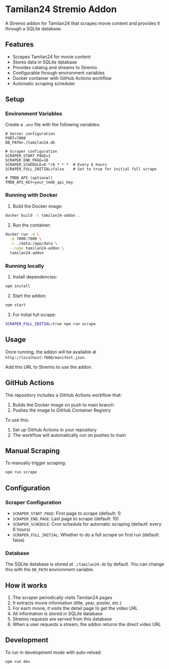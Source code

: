 # Tamilan24 Stremio Addon

A Stremio addon for Tamilan24 that scrapes movie content and provides it through a SQLite database.

## Features

- Scrapes Tamilan24 for movie content
- Stores data in SQLite database
- Provides catalog and streams to Stremio
- Configurable through environment variables
- Docker container with GitHub Actions workflow
- Automatic scraping scheduler

## Setup

### Environment Variables

Create a `.env` file with the following variables:

```env
# Server configuration
PORT=7000
DB_PATH=./tamilan24.db

# Scraper configuration
SCRAPER_START_PAGE=1
SCRAPER_END_PAGE=10
SCRAPER_SCHEDULE=0 */6 * * *  # Every 6 hours
SCRAPER_FULL_INITIAL=false    # Set to true for initial full scrape

# TMDB API (optional)
TMDB_API_KEY=your_tmdb_api_key
```

### Running with Docker

1. Build the Docker image:
```bash
docker build -t tamilan24-addon .
```

2. Run the container:
```bash
docker run -d \
  -p 7000:7000 \
  -v ./data:/app/data \
  --name tamilan24-addon \
  tamilan24-addon
```

### Running locally

1. Install dependencies:
```bash
npm install
```

2. Start the addon:
```bash
npm start
```

3. For initial full scrape:
```bash
SCRAPER_FULL_INITIAL=true npm run scrape
```

## Usage

Once running, the addon will be available at `http://localhost:7000/manifest.json`.

Add this URL to Stremio to use the addon.

## GitHub Actions

The repository includes a GitHub Actions workflow that:
1. Builds the Docker image on push to main branch
2. Pushes the image to GitHub Container Registry

To use this:
1. Set up GitHub Actions in your repository
2. The workflow will automatically run on pushes to main

## Manual Scraping

To manually trigger scraping:
```bash
npm run scrape
```

## Configuration

### Scraper Configuration

- `SCRAPER_START_PAGE`: First page to scrape (default: 1)
- `SCRAPER_END_PAGE`: Last page to scrape (default: 10)
- `SCRAPER_SCHEDULE`: Cron schedule for automatic scraping (default: every 6 hours)
- `SCRAPER_FULL_INITIAL`: Whether to do a full scrape on first run (default: false)

### Database

The SQLite database is stored at `./tamilan24.db` by default. You can change this with the `DB_PATH` environment variable.

## How it works

1. The scraper periodically visits Tamilan24 pages
2. It extracts movie information (title, year, poster, etc.)
3. For each movie, it visits the detail page to get the video URL
4. All information is stored in SQLite database
5. Stremio requests are served from this database
6. When a user requests a stream, the addon returns the direct video URL

## Development

To run in development mode with auto-reload:
```bash
npm run dev
